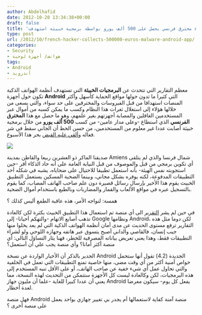 ```yaml
---
author: Abdelhafid
date: 2012-10-20 13:34:38+00:00
draft: false
title: 'مخترق فرنسي يحصل على 500 ألف يورو بواسطة برمجية خبيثة استهدفت Android '
type: post
url: /2012/10/french-hacker-collects-500000-euros-malware-android-app/
categories:
- Security
- هواتف/ أجهزة لوحية
tags:
- Android
- أندرويد
---
```


معظم التقارير التي تتحدث عن **البرمجيات الخبيثة** التي تستهدف أنظمة الهواتف الذكية تكون حول أجهزة **Android** التي كثيرا ما تدون حولها مواقع الحماية كأسهل وأكثر المنصات استهدافا من قبل الفيروسات والمخترقين على حد سواء، والتي يسعى من خلالها هؤلاء إلى استغلال ثغرات هذا النظام وكسب ما يمكن كسبه من أموال عبر المستخدمين الغافلين والمصابة أجهزتهم بغير علمهم، وهو ما حصل مع هذا **المخترق الفرنسي** الذي استطاع -وعلى مدار عامين- من كسب **500 ألف يورو** من خلال برمجية خبيثة أصابت عددا غير معلوم من المستخدمين، من حسن الحظ أن الجاني سقط في شر فعاله و[ألقي عليه القبض](http://www.androidauthority.com/french-hacker-collects-500000-euros-malware-app-targets-android-mostly-124228/) بحر هذا الأسبوع.




[![](https://www.it-scoop.com/wp-content/uploads/2012/10/android-malware.png)
](https://www.it-scoop.com/wp-content/uploads/2012/10/android-malware.png)




صديقنا الماكر ذو العشرين ربيعا والقاطن بمدينة Amiens شمال فرنسا والذي لم يتلقى أي تكوين برمجي من قبل والموصوف من قبل النيابة العامة على أنه حاد الذكاء أقر -حين استجوبته نفس الهيئة- بأنه استعمل تطبيقا للاحتيال على ضحاياه، يشبه في شكله أحد التطبيقات المدفوعة، لكنه يوفره بشكل مجاني، وبينما الضحية المسكين يستعمل التطبيق الخبيث يقوم هذا الأخير بإرسال رسائل قصيرة دون علم صاحب الهاتف المصاب، كما يقوم بالتسجيل عبره في مواقع الألعاب والقمار والمضاربات وبالطبع باستخدام أموال الضحية.




همسة: لنواجه الأمر، هذه عاقبة الطمع أليس كذلك ؟




في حين لم يشر [التقرير](http://www.bbc.co.uk/news/world-europe-19994944) الى أي منصة تم استعمال هذا التطبيق الخبيث بكثرة لكن كالعادة تذهب أصابع الاتهام -والتهكم أحيانا- إلى Google ونظامها Android، لكن دوما مثل هذه التقارير ترفع مستوى الحديث عن مدى أمان أنظمة الهواتف الذكية التي لم يعد يخلوا منها جيب إنسان، فالقاصي والداني أصبح يتسوق عبر هاتفه وجهازه اللوحي ولو لشراء التطبيقات فقط، وهذا يعني تعريض بياناته المصرفية للخطر، فهنا يثار التساؤل التالي: أي منصة أكثر أمانا؟ وأي منصة يجب علي أن أستعمل؟




الجدير بالذكر أن الأخبار الواردة عن نسخة Android الجديدة (4.2) تقول أنها ستحمل خواص أمنية أكثر من أي وقت مضى، منها خاصية تمنع التطبيقات التي تعمل في الخلفية والتي تحاول عمل أي شيء خفية عن صاحب الهاتف، أو على الأقل تنبه المستخدم إلى هذه البرمجيات، لكن وكالعادة ليست كل الأجهزة ستتمكن من التحديث لهذه النسخة، مما يعني أن عددا كبيرا للغاية -علما أن مليون جهاز Android يفعل كل يوم- سيكون معرضا لعدة أخطار.




فهل منصة Android منصة آمنة كفاية لاستعمالها أم يجدر بي تغيير جهازي بواحد يعمل على منصة أخرى ؟
